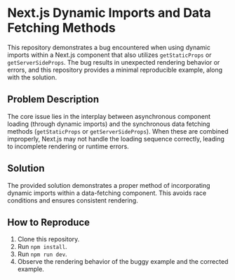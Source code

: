 # Next.js Dynamic Imports and Data Fetching Methods

This repository demonstrates a bug encountered when using dynamic imports within a Next.js component that also utilizes `getStaticProps` or `getServerSideProps`. The bug results in unexpected rendering behavior or errors, and this repository provides a minimal reproducible example, along with the solution.

## Problem Description

The core issue lies in the interplay between asynchronous component loading (through dynamic imports) and the synchronous data fetching methods (`getStaticProps` or `getServerSideProps`).  When these are combined improperly, Next.js may not handle the loading sequence correctly, leading to incomplete rendering or runtime errors.

## Solution

The provided solution demonstrates a proper method of incorporating dynamic imports within a data-fetching component. This avoids race conditions and ensures consistent rendering.

## How to Reproduce

1. Clone this repository.
2. Run `npm install`.
3. Run `npm run dev`.
4. Observe the rendering behavior of the buggy example and the corrected example.